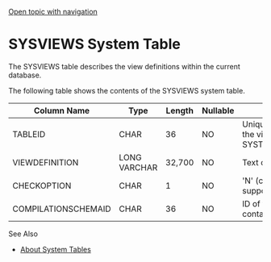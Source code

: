 [Open topic with navigation](../../../index.html#Shared/SQLReference/SystemTables/SysViews.html)

<a href="" id="SystemTables.SysViews"></a>[]()SYSVIEWS System Table
===================================================================

The <span class="CodeFont">SYSVIEWS</span> table describes the view definitions within the current database.

The following table shows the contents of the <span class="CodeFont">SYSVIEWS</span> system table.

| Column Name         | Type         | Length | Nullable | Contents                                                                                   |
|---------------------|--------------|--------|----------|--------------------------------------------------------------------------------------------|
| TABLEID             | CHAR         | 36     | NO       | Unique identifier for the view (join with <span class="CodeFont">SYSTABLES.TABLEID</span>) |
| VIEWDEFINITION      | LONG VARCHAR | 32,700 | NO       | Text of view definition                                                                    |
| CHECKOPTION         | CHAR         | 1      | NO       | <span class="CodeFont">'N'</span> (check option not supported yet)                         |
| COMPILATIONSCHEMAID | CHAR         | 36     | NO       | ID of the schema containing the view                                                       |

See Also

-   [About System Tables](Intro.SystemTables.html)

 


